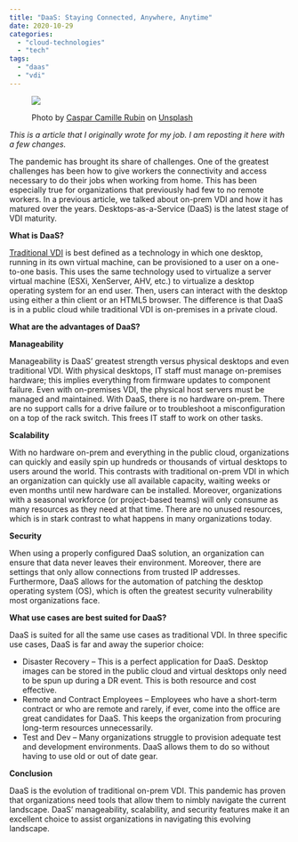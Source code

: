 ```yaml
---
title: "DaaS: Staying Connected, Anywhere, Anytime"
date: 2020-10-29
categories: 
  - "cloud-technologies"
  - "tech"
tags: 
  - "daas"
  - "vdi"
---
```


<figure>

![](https://sherifalghalistaticsite.blob.core.windows.net/images/caspar-camille-rubin-oI6zrBj3nKw-unsplash-1024x683.jpg)

<figcaption>

Photo by [Caspar Camille Rubin](https://unsplash.com/@casparrubin?utm_source=unsplash&utm_medium=referral&utm_content=creditCopyText) on [Unsplash](https://unsplash.com/s/photos/desktop-computer?utm_source=unsplash&utm_medium=referral&utm_content=creditCopyText)

</figcaption>

</figure>

_This is a article that I originally wrote for my job. I am reposting it here with a few changes._

The pandemic has brought its share of challenges. One of the greatest challenges has been how to give workers the connectivity and access necessary to do their jobs when working from home. This has been especially true for organizations that previously had few to no remote workers. In a previous article, we talked about on-prem VDI and how it has matured over the years. Desktops-as-a-Service (DaaS) is the latest stage of VDI maturity.

**What is DaaS?**

[Traditional VDI](https://en.wikipedia.org/wiki/Desktop_virtualization#Remote_desktop_virtualization) is best defined as a technology in which one desktop, running in its own virtual machine, can be provisioned to a user on a one-to-one basis. This uses the same technology used to virtualize a server virtual machine (ESXi, XenServer, AHV, etc.) to virtualize a desktop operating system for an end user. Then, users can interact with the desktop using either a thin client or an HTML5 browser. The difference is that DaaS is in a public cloud while traditional VDI is on-premises in a private cloud.

**What are the advantages of DaaS?**

**Manageability**

Manageability is DaaS’ greatest strength versus physical desktops and even traditional VDI. With physical desktops, IT staff must manage on-premises hardware; this implies everything from firmware updates to component failure. Even with on-premises VDI, the physical host servers must be managed and maintained. With DaaS, there is no hardware on-prem. There are no support calls for a drive failure or to troubleshoot a misconfiguration on a top of the rack switch. This frees IT staff to work on other tasks.

**Scalability**

With no hardware on-prem and everything in the public cloud, organizations can quickly and easily spin up hundreds or thousands of virtual desktops to users around the world. This contrasts with traditional on-prem VDI in which an organization can quickly use all available capacity, waiting weeks or even months until new hardware can be installed. Moreover, organizations with a seasonal workforce (or project-based teams) will only consume as many resources as they need at that time. There are no unused resources, which is in stark contrast to what happens in many organizations today.

**Security**

When using a properly configured DaaS solution, an organization can ensure that data never leaves their environment. Moreover, there are settings that only allow connections from trusted IP addresses. Furthermore, DaaS allows for the automation of patching the desktop operating system (OS), which is often the greatest security vulnerability most organizations face.

**What use cases are best suited for DaaS?**

DaaS is suited for all the same use cases as traditional VDI. In three specific use cases, DaaS is far and away the superior choice:

- Disaster Recovery – This is a perfect application for DaaS. Desktop images can be stored in the public cloud and virtual desktops only need to be spun up during a DR event. This is both resource and cost effective.
- Remote and Contract Employees – Employees who have a short-term contract or who are remote and rarely, if ever, come into the office are great candidates for DaaS. This keeps the organization from procuring long-term resources unnecessarily.
- Test and Dev – Many organizations struggle to provision adequate test and development environments. DaaS allows them to do so without having to use old or out of date gear.

**Conclusion**

DaaS is the evolution of traditional on-prem VDI. This pandemic has proven that organizations need tools that allow them to nimbly navigate the current landscape. DaaS’ manageability, scalability, and security features make it an excellent choice to assist organizations in navigating this evolving landscape.
